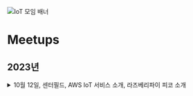 ![IoT 모임 배너](https://github.com/awskrug/iot-group/assets/1104081/9eeba166-cfc8-49ee-bf5f-79695f8a5673)


# Meetups

## 2023년

<details>
  <summary>10월 12일, 센터필드, AWS IoT 서비스 소개, 라즈베리파이 피코 소개</summary>
    - https://www.meetup.com/ko-KR/awskrug/events/296351876 <br/>
    - 김성한 : AWS IoT 서비스 소개   <br/>
    - 김영익 : [라즈베리파이 피코 소개](./files/2023-10/) <br/>
</details>



